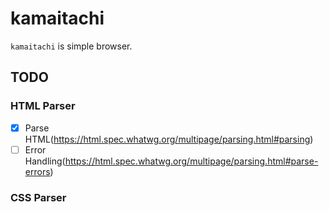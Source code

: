 # kamaitachi

`kamaitachi` is simple browser.

## TODO

### HTML Parser

- [x] Parse HTML(https://html.spec.whatwg.org/multipage/parsing.html#parsing)
- [ ] Error Handling(https://html.spec.whatwg.org/multipage/parsing.html#parse-errors)

### CSS Parser
